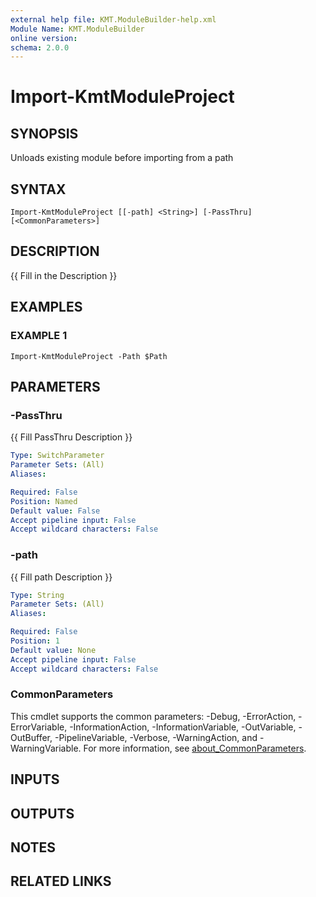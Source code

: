 ```yaml
---
external help file: KMT.ModuleBuilder-help.xml
Module Name: KMT.ModuleBuilder
online version:
schema: 2.0.0
---
```


# Import-KmtModuleProject

## SYNOPSIS
Unloads existing module before importing from a path

## SYNTAX

```
Import-KmtModuleProject [[-path] <String>] [-PassThru] [<CommonParameters>]
```

## DESCRIPTION
{{ Fill in the Description }}

## EXAMPLES

### EXAMPLE 1
```
Import-KmtModuleProject -Path $Path
```

## PARAMETERS

### -PassThru
{{ Fill PassThru Description }}

```yaml
Type: SwitchParameter
Parameter Sets: (All)
Aliases:

Required: False
Position: Named
Default value: False
Accept pipeline input: False
Accept wildcard characters: False
```

### -path
{{ Fill path Description }}

```yaml
Type: String
Parameter Sets: (All)
Aliases:

Required: False
Position: 1
Default value: None
Accept pipeline input: False
Accept wildcard characters: False
```

### CommonParameters
This cmdlet supports the common parameters: -Debug, -ErrorAction, -ErrorVariable, -InformationAction, -InformationVariable, -OutVariable, -OutBuffer, -PipelineVariable, -Verbose, -WarningAction, and -WarningVariable. For more information, see [about_CommonParameters](http://go.microsoft.com/fwlink/?LinkID=113216).

## INPUTS

## OUTPUTS

## NOTES

## RELATED LINKS
